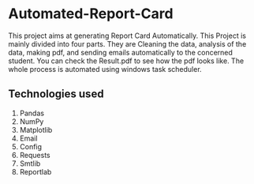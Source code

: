 # Automated-Report-Card
This project aims at generating Report Card Automatically. This Project is mainly divided into four parts. They are Cleaning the data, analysis of the data, making pdf, and sending emails automatically to the concerned student. You can check the Result.pdf to see how the pdf looks like. The whole process is automated using windows task scheduler.
## Technologies used
1. Pandas
2. NumPy
3. Matplotlib
4. Email
5. Config
6. Requests
7. Smtlib
8. Reportlab
